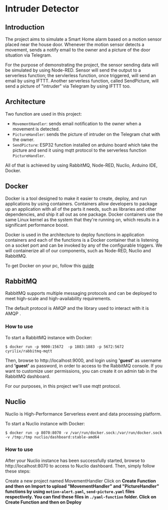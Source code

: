 # Intruder Detector

## Introduction
The project aims to simulate a Smart Home alarm based on a motion sensor placed near the house door. Whenever  the motion sensor detects a movement,  sends a notify email to  the owner and a picture of the door situation via Telegram.

For the purpose of demonstrating the project, the sensor sending data will be simulated by using Node-RED. Sensor will send the output to a serverless function; the servlerless function, once triggered, will send an email by using IFTTT. Another serverless function, called SendPicture, will send a picture of "intruder" via Telegram by using IFTTT too.

## Architecture
Two function are used in this project:

<ul>
  <li><code>MovementHandler</code>: sends email notification to the owner when a movement is detected.</li>
  <li><code>PictureHandler</code>: sends the picture of intruder on the Telegram chat with the owner.</li>
  <li><code>SendPicture</code>: ESP32 function installed on arduino board which take the picture and send it using mqtt protocol to the
      serverless function <code>PictureHandler</code>.</li>
</ul>

All of that is achieved by using RabbitMQ, Node-RED, Nuclio, Arduino IDE, Docker.

## Docker
Docker is a tool designed to make it easier to create, deploy, and run applications by using containers. Containers allow developers to package up an application with all of the parts it needs, such as libraries and other dependencies, and ship it all out as one package.
Docker containers use the same Linux kernel as the system that they're running on, which results in a significant performance boost.

Docker is used in the architecture to deploy functions in application containers and each of the functions is a Docker container that is listening on a socket port and can be invoked by any of the configurable triggers. We will containerize all of our components, such as Node-RED, Nuclio and RabbitMQ.

To get Docker on your pc, follow this [guide](https://docs.docker.com/get-docker/)

## RabbitMQ
RabbitMQ supports multiple messaging protocols and can be deployed to meet high-scale and high-availability requirements.

The default protocol is AMQP and the library used to interact with it is AMQP .

### How to use
To start a RabbitMQ instance with Docker:
```
$ docker run -p 9000:15672  -p 1883:1883 -p 5672:5672  cyrilix/rabbitmq-mqtt 
```
Then, browse to http://localhost:9000, and login using <b>'guest'</b> as username and <b>'guest'</b> as password, in order to access to the RabbitMQ console.
If you want to customize user permissions, you can create it on admin tab in the RabbitMQ dashboard.

For our purposes, in this project we'll use mqtt protocol.

## Nuclio
Nuclio is High-Performance Serverless event and data processing platform.

To start a Nuclio instance with Docker:
```
$ docker run -p 8070:8070 -v /var/run/docker.sock:/var/run/docker.sock -v /tmp:/tmp nuclio/dashboard:stable-amd64
```

### How to use
After your Nuclio instance has been successfully started, browse to http://localhost:8070 to access to Nuclio dashboard. Then, simply follow these steps:

Create a new project named MovementHandler
Click on <b>Create Function<b> and then on <b>Import</b> to upload "MovementHandler" and "PictureHandler" functions by using <code>motion-alert.yaml</code>, <code>send-picture.yaml</code> files respectively. You can find these files in <code>./yaml-function</code> folder.
Click on <b>Create Function</b> and then on <b>Deploy</b>
